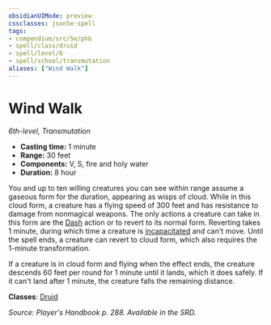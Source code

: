 ```yaml
---
obsidianUIMode: preview
cssclasses: json5e-spell
tags:
- compendium/src/5e/phb
- spell/class/druid
- spell/level/6
- spell/school/transmutation
aliases: ["Wind Walk"]
---
```

# Wind Walk
*6th-level, Transmutation*  

- **Casting time:** 1 minute
- **Range:** 30 feet
- **Components:** V, S, fire and holy water
- **Duration:** 8 hour

You and up to ten willing creatures you can see within range assume a gaseous form for the duration, appearing as wisps of cloud. While in this cloud form, a creature has a flying speed of 300 feet and has resistance to damage from nonmagical weapons. The only actions a creature can take in this form are the [Dash](2.%20GM%20Tools/Misc%20DND%20Handbook/compendium/rules/actions.md#Dash) action or to revert to its normal form. Reverting takes 1 minute, during which time a creature is [incapacitated](2.%20GM%20Tools/Misc%20DND%20Handbook/compendium/rules/conditions.md#incapacitated) and can't move. Until the spell ends, a creature can revert to cloud form, which also requires the 1-minute transformation.

If a creature is in cloud form and flying when the effect ends, the creature descends 60 feet per round for 1 minute until it lands, which it does safely. If it can't land after 1 minute, the creature falls the remaining distance.

**Classes**: [Druid](/compendium/classes/druid.md)

*Source: Player's Handbook p. 288. Available in the SRD.*